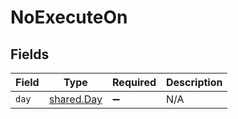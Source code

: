 # NoExecuteOn


## Fields

| Field                                           | Type                                            | Required                                        | Description                                     |
| ----------------------------------------------- | ----------------------------------------------- | ----------------------------------------------- | ----------------------------------------------- |
| `day`                                           | [shared.Day](../../../sdk/models/shared/day.md) | :heavy_minus_sign:                              | N/A                                             |